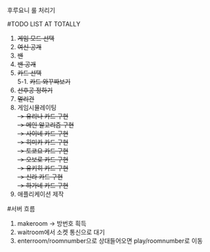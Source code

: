 후루요니 룰 처리기

#TODO LIST AT TOTALLY
1. ~~게임 모드 선택~~
2. ~~여신 공개~~  
3. ~~밴~~
4. ~~밴 공개~~
5. ~~카드 선택~~  
5-1. ~~카드 와꾸짜보기~~
6. ~~선후공 정하기~~
7. ~~멀리건~~
8. 게임시뮬레이팅  
~~-> 유리나 카드 구현~~  
~~-> 메인 알고리즘 구현~~  
~~-> 사이네 카드 구현~~  
~~-> 히미카 카드 구현~~  
~~-> 토코요 카드 구현~~  
~~-> 오보로 카드 구현~~  
~~-> 유키히 카드 구현~~  
~~-> 신라 카드 구현~~  
~~-> 하가네 카드 구현~~
9. 애플리케이션 제작  

#서버 흐름
1. makeroom -> 방번호 흭득
2. waitroom에서 소켓 통신으로 대기
3. enterroom/roomnumber으로 상대들어오면 play/roomnumber로 이동


